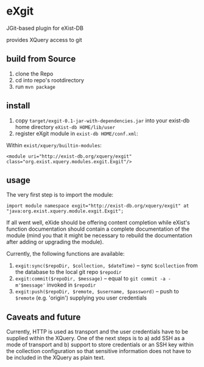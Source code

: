 # eXgit
JGit-based plugin for eXist-DB

provides XQuery access to git

## build from Source

1. clone the Repo
2. cd into repo's rootdirectory
3. run `mvn package`

## install

1. copy `target/exgit-0.1-jar-with-dependencies.jar` into your exist-db home directory `eXist-db HOME/lib/user`
2. register eXgit module in `exist-db HOME/conf.xml`:

Within `exist/xquery/builtin-modules`:

    <module uri="http://exist-db.org/xquery/exgit" class="org.exist.xquery.modules.exgit.Exgit"/>

## usage
The very first step is to import the module:

    import module namespace exgit="http://exist-db.org/xquery/exgit" at "java:org.exist.xquery.module.exgit.Exgit";

If all went well, eXide should be offering content completion while eXist's function documentation should contain
a complete documentation of the module (mind you that it might be necessary to rebuild the documentation after adding
or upgrading the module).

Currently, the following functions are available:

1. `exgit:sync($repoDir, $collection, $dateTime)` – 
sync `$collection` from the database to the local git repo `$repodir`
1. `exgit:commit($repoDir, $message)` – equal to `git commit -a -m'$message'` invoked in  `$repodir`
1. `exgit:push($repoDir, $remote, $username, $password)` – 
push to `$remote` (e.g. 'origin') supplying you user credentials

## Caveats and future
Currently, HTTP is used as transport and the user credentials have to be supplied within the XQuery.
One of the next steps is to a) add SSH as a mode of transport and b) support to store credentials
or an SSH key within the collection configuration so that sensitive information does not have to be
included in the XQuery as plain text.